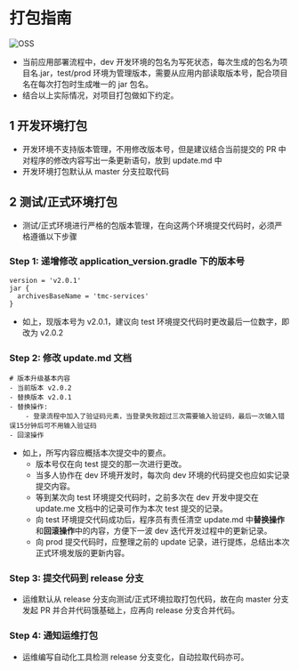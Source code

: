 # 打包指南

![OSS](https://static.cnbetacdn.com/article/2018/0821/6516ac17b422c31.png)

- 当前应用部署流程中，dev 开发环境的包名为写死状态，每次生成的包名为项目名.jar，test/prod 环境为管理版本，需要从应用内部读取版本号，配合项目名在每次打包时生成唯一的 jar 包名。
- 结合以上实际情况，对项目打包做如下约定。

## 1 开发环境打包

- 开发环境不支持版本管理，不用修改版本号，但是建议结合当前提交的 PR 中对程序的修改内容写出一条更新语句，放到 update.md 中
- 开发环境打包默认从 master 分支拉取代码

## 2 测试/正式环境打包

- 测试/正式环境进行严格的包版本管理，在向这两个环境提交代码时，必须严格遵循以下步骤

### Step 1: 递增修改 application_version.gradle 下的版本号

```text
version = 'v2.0.1'
jar {
  archivesBaseName = 'tmc-services'
}
```

- 如上，现版本号为 v2.0.1，建议向 test 环境提交代码时更改最后一位数字，即改为 v2.0.2

### Step 2: 修改 update.md 文档

```text
# 版本升级基本内容
- 当前版本 v2.0.2
- 替换版本 v2.0.1
- 替换操作: 
    - 登录流程中加入了验证码元素，当登录失败超过三次需要输入验证码，最后一次输入错误15分钟后可不用输入验证码
- 回滚操作
```

- 如上，所写内容应概括本次提交中的要点。
  - 版本号仅在向 test 提交的那一次进行更改。
  - 当多人协作在 dev 环境开发时，每次向 dev 环境的代码提交也应如实记录提交内容。
  - 等到某次向 test 环境提交代码时，之前多次在 dev 开发中提交在 update.me 文档中的记录可作为本次 test 提交的记录。
  - 向 test 环境提交代码成功后，程序员有责任清空 update.md 中**替换操作**和**回滚操作**中的内容，方便下一波 dev 迭代开发过程中的更新记录。
  - 向 prod 提交代码时，应整理之前的 update 记录，进行提炼，总结出本次正式环境发版的更新内容。

### Step 3: 提交代码到 release 分支

- 运维默认从 release 分支向测试/正式环境拉取打包代码，故在向 master 分支发起 PR 并合并代码饿基础上，应再向 release 分支合并代码。

### Step 4: 通知运维打包

- 运维编写自动化工具检测 release 分支变化，自动拉取代码亦可。
